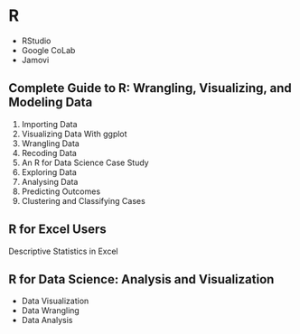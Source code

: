 # R 
* RStudio 
* Google CoLab 
* Jamovi 


## Complete Guide to R: Wrangling, Visualizing, and Modeling Data
1. Importing Data
2. Visualizing Data With ggplot
3. Wrangling Data
4. Recoding Data
5. An R for Data Science Case Study
6. Exploring Data
7. Analysing Data
8. Predicting Outcomes
9. Clustering and Classifying Cases

## R for Excel Users
Descriptive Statistics in Excel


## R for Data Science: Analysis and Visualization
* Data Visualization
* Data Wrangling
* Data Analysis


